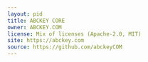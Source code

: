 ```yaml
---
layout: pid
title: ABCKEY CORE
owner: ABCKEY.COM
license: Mix of licenses (Apache-2.0, MIT)
site: https://abckey.com
source: https://github.com/abckeyCOM
---
```

